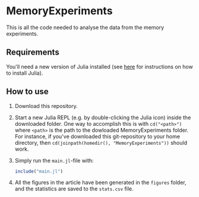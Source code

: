 # MemoryExperiments
This is all the code needed to analyse the data from the memory experiments. 

## Requirements
You'll need a new version of Julia installed (see [here](https://julialang.org/downloads/) for instructions on how to install Julia).

## How to use
1. Download this repository.
2. Start a new Julia REPL (e.g. by double-clicking the Julia icon) inside the downloaded folder. One way to accomplish this is with `cd("<path>")` where `<path>` is the path to the dowloaded MemoryExperiments folder. For instance, if you've downloaded this git-repository to your home directory, then `cd(joinpath(homedir(), "MemoryExperiments"))` should work.

3. Simply run the `main.jl`-file with:
   ```julia
   include("main.jl")
   ```
4. All the figures in the article have been generated in the `figures` folder, and the statistics are saved to the `stats.csv` file.
